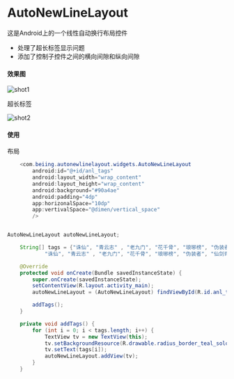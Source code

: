 # AutoNewLineLayout

这是Android上的一个线性自动换行布局控件

- 处理了超长标签显示问题
- 添加了控制子控件之间的横向间隙和纵向间隙


#### 效果图

![shot1](https://github.com/LineChen/AutoNewLineLayout/blob/master/screenshots/shot1.png)

超长标签

![shot2](https://github.com/LineChen/AutoNewLineLayout/blob/master/screenshots/shot2.png)

#### 使用

布局

```java
    <com.beiing.autonewlinelayout.widgets.AutoNewLineLayout
        android:id="@+id/anl_tags"
        android:layout_width="wrap_content"
        android:layout_height="wrap_content"
        android:background="#90a4ae"
        android:padding="4dp"
        app:horizonalSpace="10dp"
        app:vertivalSpace="@dimen/vertical_space"
        />

```

```java

AutoNewLineLayout autoNewLineLayout;

    String[] tags = {"诛仙", "青云志" , "老九门", "花千骨", "琅琊榜", "伪装者", "仙剑奇侠传",
            "诛仙", "青云志" , "老九门", "花千骨", "琅琊榜", "伪装者", "仙剑奇侠传仙剑奇侠传仙剑奇侠传仙剑奇侠传仙剑奇侠传仙剑奇侠传"};

    @Override
    protected void onCreate(Bundle savedInstanceState) {
        super.onCreate(savedInstanceState);
        setContentView(R.layout.activity_main);
        autoNewLineLayout = (AutoNewLineLayout) findViewById(R.id.anl_tags);

        addTags();
    }

    private void addTags() {
        for (int i = 0; i < tags.length; i++) {
            TextView tv = new TextView(this);
            tv.setBackgroundResource(R.drawable.radius_border_teal_solod_white);
            tv.setText(tags[i]);
            autoNewLineLayout.addView(tv);
        }
    }

```


















